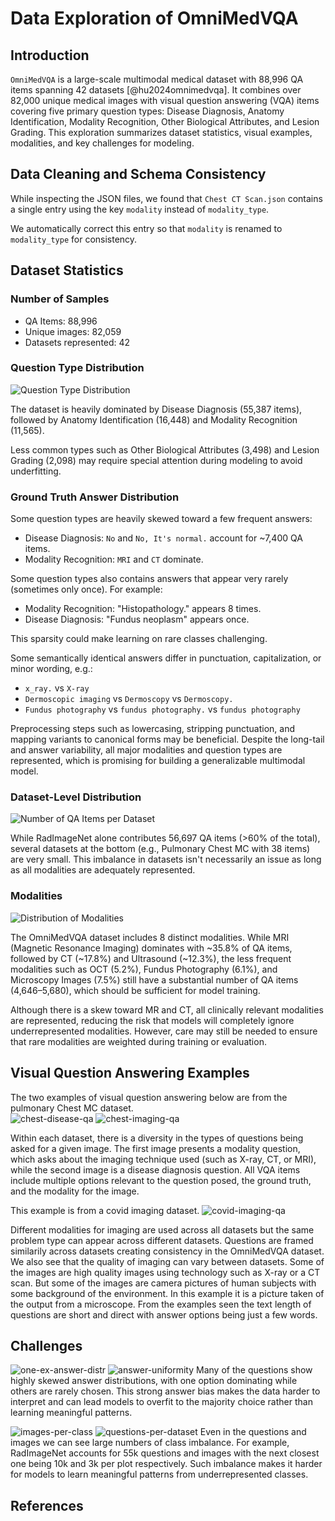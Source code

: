 # Data Exploration of OmniMedVQA

## Introduction

`OmniMedVQA` is a large-scale multimodal medical dataset with 88,996 QA items spanning 42 datasets [@hu2024omnimedvqa]. It combines over 82,000 unique medical images with visual question answering (VQA) items covering five primary question types: Disease Diagnosis, Anatomy Identification, Modality Recognition, Other Biological Attributes, and Lesion Grading. This exploration summarizes dataset statistics, visual examples, modalities, and key challenges for modeling.

## Data Cleaning and Schema Consistency

While inspecting the JSON files, we found that `Chest CT Scan.json` contains a single entry using the key `modality` instead of `modality_type`.

We automatically correct this entry so that `modality` is renamed to `modality_type` for consistency.

## Dataset Statistics

### Number of Samples

- QA Items: 88,996
- Unique images: 82,059
- Datasets represented: 42

### Question Type Distribution

![Question Type Distribution](assets/question_type_distribution.png)

The dataset is heavily dominated by Disease Diagnosis (55,387 items), followed by Anatomy Identification (16,448) and Modality Recognition (11,565).

Less common types such as Other Biological Attributes (3,498) and Lesion Grading (2,098) may require special attention during modeling to avoid underfitting.

### Ground Truth Answer Distribution

Some question types are heavily skewed toward a few frequent answers:

- Disease Diagnosis: `No` and `No, It's normal.` account for ~7,400 QA items.
- Modality Recognition: `MRI` and `CT` dominate.

Some question types also contains answers that appear very rarely (sometimes only once). For example:

- Modality Recognition: "Histopathology." appears 8 times.
- Disease Diagnosis: "Fundus neoplasm" appears once.

This sparsity could make learning on rare classes challenging.

Some semantically identical answers differ in punctuation, capitalization, or minor wording, e.g.:

- `x_ray.` vs `X-ray`
- `Dermoscopic imaging` vs `Dermoscopy` vs `Dermoscopy.`
- `Fundus photography` vs `fundus photography.` vs `fundus photography`

Preprocessing steps such as lowercasing, stripping punctuation, and mapping variants to canonical forms may be beneficial. Despite the long-tail and answer variability, all major modalities and question types are represented, which is promising for building a generalizable multimodal model.

### Dataset-Level Distribution

![Number of QA Items per Dataset](assets/number_of_qa_items_per_dataset.png)

While RadImageNet alone contributes 56,697 QA items (>60% of the total), several datasets at the bottom (e.g., Pulmonary Chest MC with 38 items) are very small. This imbalance in datasets isn't necessarily an issue as long as all modalities are adequately represented.

### Modalities

![Distribution of Modalities](assets/distribution_of_modalities_pie_chart.png)

The OmniMedVQA dataset includes 8 distinct modalities. While MRI (Magnetic Resonance Imaging) dominates with ~35.8% of QA items, followed by CT (~17.8%) and Ultrasound (~12.3%), the less frequent modalities such as OCT (5.2%), Fundus Photography (6.1%), and Microscopy Images (7.5%) still have a substantial number of QA items (4,646–5,680), which should be sufficient for model training.

Although there is a skew toward MR and CT, all clinically relevant modalities are represented, reducing the risk that models will completely ignore underrepresented modalities. However, care may still be needed to ensure that rare modalities are weighted during training or evaluation.

## Visual Question Answering Examples

The two examples of visual question answering below are from the pulmonary Chest MC dataset.  
![chest-disease-qa](assets/chest-disease-qa.png)
![chest-imaging-qa](assets/chest-imaging-qa.png)

Within each dataset, there is a diversity in the types of questions being asked for a given image. The first image presents a modality question, which asks about the imaging technique used (such as X-ray, CT, or MRI), while the second image is a disease diagnosis question. All VQA items include multiple options relevant to the question posed, the ground truth, and the modality for the image.

This example is from a covid imaging dataset.
![covid-imaging-qa](assets/covid-imaging-qa.png)

Different modalities for imaging are used across all datasets but the same problem type can appear across different datasets. Questions are framed similarily across datasets creating consistency in the OmniMedVQA dataset. We also see that the quality of imaging can vary between datasets. Some of the images are high quality images using technology such as X-ray or a CT scan. But some of the images are camera pictures of human subjects with some background of the environment. In this example it is a picture taken of the output from a microscope. From the examples seen the text length of questions are short and direct with answer options being just a few words.

## Challenges

![one-ex-answer-distr](assets/one-ex-answer-distr.png)
![answer-uniformity](assets/answer-uniformity.png)
Many of the questions show highly skewed answer distributions, with one option dominating while others are rarely chosen. This strong answer bias makes the data harder to interpret and can lead models to overfit to the majority choice rather than learning meaningful patterns.

![images-per-class](assets/images-per-class.png)
![questions-per-dataset](assets/questions-per-dataset.png)
Even in the questions and images we can see large numbers of class imbalance. For example, RadImageNet accounts for 55k questions and images with the next closest one being 10k and 3k per plot respectively. Such imbalance makes it harder for models to learn meaningful patterns from underrepresented classes.

## References

[//]: <> (Will be auto-populated with `pandoc reports/draft_reports/part1_dataexploration.md --citeproc --bibliography=references.bib --csl=ieee.csl  -o deliverables/part1/part1_dataexploration.html`... `pandoc reports/draft_reports/part1_dataexploration.md -o deliverables/part1/part1_dataexploration.pdf --resource-path=.:reports:assets --pdf-engine=xelatex --citeproc --bibliography=references.bib --csl=ieee.csl -V classoption=twocolumn -V geometry:top=0.75in -V geometry:bottom=0.75in -V geometry:left=0.75in -V geometry:right=0.75in -V fontsize=10pt`)
